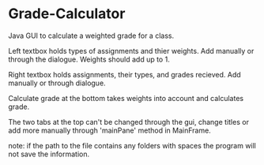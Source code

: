 # Grade-Calculator
Java GUI to calculate a weighted grade for a class.

Left textbox holds types of assignments and thier weights. Add manually or through the dialogue. Weights should add up to 1. 

Right textbox holds assignments, their types, and grades recieved. Add manually or through dialogue. 

Calculate grade at the bottom takes weights into account and calculates grade. 

The two tabs at the top can't be changed through the gui, change titles or add more manually through 'mainPane' method in MainFrame.  

note: if the path to the file contains any folders with spaces the program will not save the information. 
